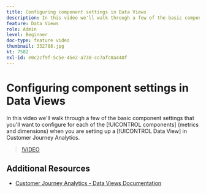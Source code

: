 ```yaml
---
title: Configuring component settings in Data Views
description: In this video we'll walk through a few of the basic component settings that you'll want to configure for each of the components (metrics and dimensions) when you are setting up a Data View in Customer Journey Analytics.
feature: Data Views
role: Admin
level: Beginner
doc-type: feature video
thumbnail: 332788.jpg
kt: 7582
exl-id: e0c2cf9f-5c5e-45e2-a738-cc7afc0a440f
---
```

# Configuring component settings in Data Views

In this video we'll walk through a few of the basic component settings that you'll want to configure for each of the [!UICONTROL components] (metrics and dimensions) when you are setting up a [!UICONTROL Data View] in Customer Journey Analytics.

>[!VIDEO](https://video.tv.adobe.com/v/332788/?quality=12&learn=on)

## Additional Resources

* [Customer Journey Analytics - Data Views Documentation](https://experienceleague.adobe.com/docs/analytics-platform/using/cja-dataviews/create-dataview.html)
